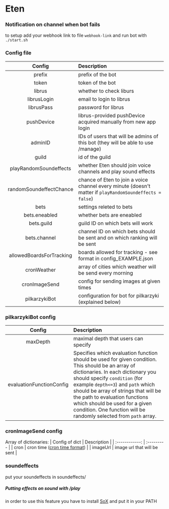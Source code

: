 # Eten

### Notification on channel when bot fails
to setup add your webhook link to file `webhook-link` and run bot with `./start.sh`

### Config file
| Config | Description |
|:------:| :--------- |
| prefix | prefix of the bot |
| token | token of the bot |
| librus | whether to check liburs |
| librusLogin | email to login to librus |
| librusPass | password for librus |
| pushDevice | librus-provided pushDevice acquired manually from new app login |
| adminID | IDs of users that will be admins of this bot (they will be able to use /manage) |
| guild | id of the guild |
| playRandomSoundeffects | whether Eten should join voice channels and play sound effects |
| randomSoundeffectChance | chance of Eten to join a voice channel every minute (doesn't matter if `playRandomSoundeffects = false`) |
| bets | settings releted to bets |
| bets.eneabled | whether bets are eneabled |
| bets.guild | guild ID on which bets will work |
| bets.channel | channel ID on which bets should be sent and on which ranking will be sent |
| allowedBoardsForTracking | boards allowed for tracking - see format in config_EXAMPLE.json |
| cronWeather | array of cities which weather will be send every morning |
| cronImageSend | config for sending images at given times |
| pilkarzykiBot | configuration for bot for pilkarzyki (explained below) |

### pilkarzykiBot config
| Config | Description |
|:------:| :---------- |
| maxDepth | maximal depth that users can specify |
| evaluationFunctionConfig | Specifies which evaluation function should be used for given condition. This should be an array of dictionaries. In each dictionary you should specify `condition` (for example ``depth<=3``) and `path` which should be array of strings that will be the path to evaluation functions which should be used for a given condition. One function will be randomly selected from `path` array. |

### cronImageSend config
Array of dictionaries:
| Config of dict | Description |
| :------------: | :--------- |
| cron | cron time ([cron time format](https://support.acquia.com/hc/en-us/articles/360004224494-Cron-time-string-format)) |
| imageUrl | image url that will be sent |


### soundeffects
put your soundeffects in soundeffects/

##### Putting effects on sound with /play
in order to use this feature you have to install [SoX](http://sox.sourceforge.net/) and put it in your PATH 